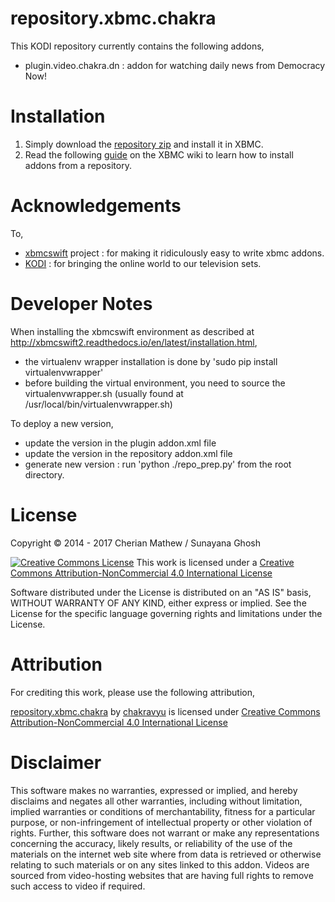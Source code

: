 repository.xbmc.chakra
======================

This KODI repository currently contains the following addons, 
 * plugin.video.chakra.dn : addon for watching daily news from Democracy Now!

Installation
============

 1. Simply download the [repository zip](https://github.com/chakravyu/repository.xbmc.chakra/blob/master/repository.xbmc.chakra/repository.xbmc.chakra-1.2.0.zip) and install it in XBMC.
 2. Read the following [guide](http://kodi.wiki/view/HOW-TO:Install_add-ons) on the XBMC wiki to learn how to install addons from a repository.


Acknowledgements
================

To, 
 * [xbmcswift](https://github.com/jbeluch/xbmcswift2) project : for making it ridiculously easy to write xbmc addons.
 * [KODI](https://kodi.tv/) : for bringing the online world to our television sets.

Developer Notes
===============
When installing the xbmcswift environment as described at http://xbmcswift2.readthedocs.io/en/latest/installation.html,
 * the virtualenv wrapper installation is done by 'sudo pip install virtualenvwrapper'
 * before building the virtual environment, you need to source the virtualenvwrapper.sh (usually found at /usr/local/bin/virtualenvwrapper.sh)

To deploy a new version,
 * update the version in the plugin addon.xml file
 * update the version in the repository addon.xml file
 * generate new version : run 'python ./repo_prep.py' from the root directory.

License
=======

Copyright © 2014 - 2017 Cherian Mathew / Sunayana Ghosh

[![Creative Commons License](http://i.creativecommons.org/l/by-nc/4.0/88x31.png)](http://creativecommons.org/licenses/by-nc/4.0/deed.en_US)
This work is licensed under a [Creative Commons Attribution-NonCommercial 4.0 International License](http://creativecommons.org/licenses/by-nc/4.0/deed.en_US)

Software distributed under the License is distributed on an "AS IS" basis,
WITHOUT WARRANTY OF ANY KIND, either express or implied.
See the License for the specific language governing rights and limitations under the License.


Attribution
===========

For crediting this work, please use the following attribution,

[repository.xbmc.chakra](https://github.com/chakravyu/repository.xbmc.chakra) by [chakravyu](https://github.com/chakravyu) is licensed under [Creative Commons Attribution-NonCommercial 4.0 International License](http://creativecommons.org/licenses/by-nc/4.0/deed.en_US)


Disclaimer
==========
This software makes no warranties, expressed or implied, and hereby disclaims and negates all other warranties, including without limitation, implied warranties or conditions of merchantability, fitness for a particular purpose, or non-infringement of intellectual property or other violation of rights. Further, this software does not warrant or make any representations concerning the accuracy, likely results, or reliability of the use of the materials on the internet web site where from data is retrieved or otherwise relating to such materials or on any sites linked to this addon. Videos are sourced from video-hosting websites that are having full rights to remove such access to video if required.
